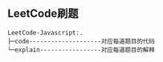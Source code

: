 ## LeetCode刷题
```
LeetCode-Javascript:.
├─code--------------------对应每道题目的代码   
└─explain-----------------对应每道题目的解释 
```


